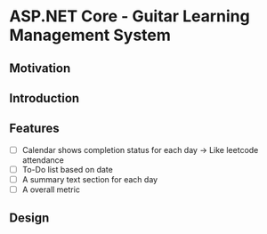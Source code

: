 # ASP.NET Core - Guitar Learning Management System

## Motivation

## Introduction

## Features

- [ ] Calendar shows completion status for each day -> Like leetcode attendance  
- [ ] To-Do list based on date
- [ ] A summary text section for each day
- [ ] A overall metric 

## Design